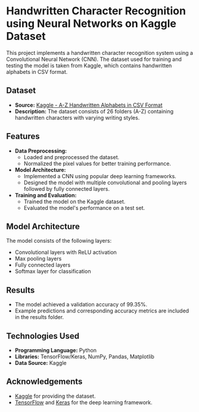 # Handwritten Character Recognition using Neural Networks on Kaggle Dataset

This project implements a handwritten character recognition system using a Convolutional Neural Network (CNN). The dataset used for training and testing the model is taken from Kaggle, which contains handwritten alphabets in CSV format.

## Dataset

- **Source:** [Kaggle - A-Z Handwritten Alphabets in CSV Format](https://www.kaggle.com/datasets/sachinpatel21/az-handwritten-alphabets-in-csv-format)
- **Description:** The dataset consists of 26 folders (A-Z) containing handwritten characters with varying writing styles.

## Features

- **Data Preprocessing:** 
  - Loaded and preprocessed the dataset.
  - Normalized the pixel values for better training performance.
- **Model Architecture:**
  - Implemented a CNN using popular deep learning frameworks.
  - Designed the model with multiple convolutional and pooling layers followed by fully connected layers.
- **Training and Evaluation:**
  - Trained the model on the Kaggle dataset.
  - Evaluated the model's performance on a test set.

## Model Architecture

The model consists of the following layers:
- Convolutional layers with ReLU activation
- Max pooling layers
- Fully connected layers
- Softmax layer for classification

## Results

- The model achieved a validation accuracy of 99.35%.
- Example predictions and corresponding accuracy metrics are included in the results folder.

## Technologies Used

- **Programming Language:** Python
- **Libraries:** TensorFlow/Keras, NumPy, Pandas, Matplotlib
- **Data Source:** Kaggle


## Acknowledgements

- [Kaggle](https://www.kaggle.com/) for providing the dataset.
- [TensorFlow](https://www.tensorflow.org/) and [Keras](https://keras.io/) for the deep learning framework.

